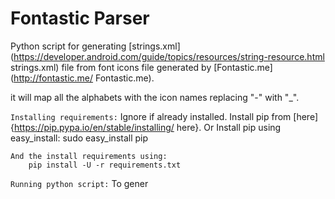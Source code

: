 # Fontastic Parser
Python script for generating [strings.xml](https://developer.android.com/guide/topics/resources/string-resource.html strings.xml) file from font icons file generated by [Fontastic.me](http://fontastic.me/ Fontastic.me).

it will map all the alphabets with the icon names replacing "-" with "_".

`Installing requirements:`
    Ignore if already installed.
        Install pip from [here]{https://pip.pypa.io/en/stable/installing/ here}. 
            Or
        Install pip using easy_install:
            sudo easy_install pip
    
    And the install requirements using:
        pip install -U -r requirements.txt
        
`Running python script:`
    To gener
    
